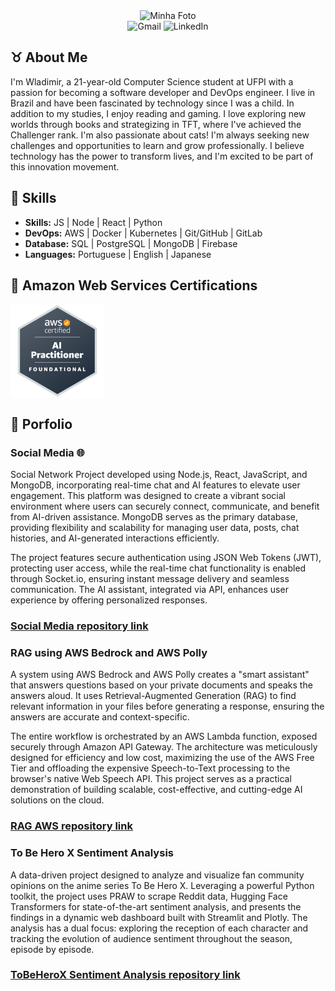 <div align="center">
  <img src="https://i.imgur.com/uEVIGHd.png" alt="Minha Foto" />
</div>

<div align="center">
  <a href="mailto:wladimirgadelhajob@gmail.com" style="text-decoration: none;"><img src="https://img.shields.io/badge/Gmail-D14836?style=for-the-badge&logo=gmail&logoColor=white" alt="Gmail" style="margin: 0;"></a>
  <a href="https://www.linkedin.com/in/wladimir-gadelha-aab7a7227/" style="text-decoration: none;"><img src="https://img.shields.io/badge/LinkedIn-4682B4?style=for-the-badge&logo=linkedin&logoColor=white" alt="LinkedIn" style="margin: 0;"></a>
</div>

##  ♉ About Me

I'm Wladimir, a 21-year-old Computer Science student at UFPI with a passion for becoming a software developer and DevOps engineer. I live in Brazil and have been fascinated by technology since I was a child.
In addition to my studies, I enjoy reading and gaming. I love exploring new worlds through books and strategizing in TFT, where I've achieved the Challenger rank. I'm also passionate about cats!
I'm always seeking new challenges and opportunities to learn and grow professionally. I believe technology has the power to transform lives, and I'm excited to be part of this innovation movement.

## 🎯 Skills
- **Skills:** JS | Node | React | Python
- **DevOps:** AWS | Docker | Kubernetes | Git/GitHub | GitLab 
- **Database:** SQL | PostgreSQL | MongoDB | Firebase
- **Languages:** Portuguese | English | Japanese

## 🥇 Amazon Web Services Certifications
<div style="display: flex; gap: 10px;">
  <img title="AWS Certified AI Practitioner" height="150" src="https://github.com/VlaadX/VlaadX/blob/main/aws_ia.png">
</div>

## 💎 Porfolio

### Social Media 🌐
Social Network Project developed using Node.js, React, JavaScript, and MongoDB, incorporating real-time chat and AI features to elevate user engagement. This platform was designed to create a vibrant social environment where users can securely connect, communicate, and benefit from AI-driven assistance. MongoDB serves as the primary database, providing flexibility and scalability for managing user data, posts, chat histories, and AI-generated interactions efficiently.

The project features secure authentication using JSON Web Tokens (JWT), protecting user access, while the real-time chat functionality is enabled through Socket.io, ensuring instant message delivery and seamless communication. The AI assistant, integrated via API, enhances user experience by offering personalized responses.
### [Social Media repository link](https://github.com/VlaadX/rede-social)

### RAG using AWS Bedrock and AWS Polly
A system using AWS Bedrock and AWS Polly creates a "smart assistant" that answers questions based on your private documents and speaks the answers aloud. It uses Retrieval-Augmented Generation (RAG) to find relevant information in your files before generating a response, ensuring the answers are accurate and context-specific.

The entire workflow is orchestrated by an AWS Lambda function, exposed securely through Amazon API Gateway. The architecture was meticulously designed for efficiency and low cost, maximizing the use of the AWS Free Tier and offloading the expensive Speech-to-Text processing to the browser's native Web Speech API. This project serves as a practical demonstration of building scalable, cost-effective, and cutting-edge AI solutions on the cloud.
### [RAG AWS repository link](https://github.com/VlaadX/RAG-AWS)

### To Be Hero X Sentiment Analysis
A data-driven project designed to analyze and visualize fan community opinions on the anime series To Be Hero X. Leveraging a powerful Python toolkit, the project uses PRAW to scrape Reddit data, Hugging Face Transformers for state-of-the-art sentiment analysis, and presents the findings in a dynamic web dashboard built with Streamlit and Plotly. The analysis has a dual focus: exploring the reception of each character and tracking the evolution of audience sentiment throughout the season, episode by episode.
### [ToBeHeroX Sentiment Analysis repository link](https://github.com/VlaadX/Pok-mon-Sentiment-Analysis-PSA-.git)




